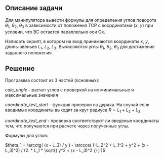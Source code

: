 ## Описание задачи

Для манипулятора вывести формулы для определения углов поворота $\theta_1$, $\theta_2$, $\theta_3$ в зависимости от положения ТСР с координатами ($x$, $y$) при условии, что BC остается параллельно оси Ox.

Написать скрипт, в котором на вход принимаются координаты $x$, $y$, длины звеньев $L_1$, $L_2$, $L_3$. Вычисляются углы $\theta_1$, $\theta_2$, $\theta_3$ для достижения заданного положения.

## Решение

Программа состоит из 3 частей (основных):

*calc_ungle* - расчет углов с проверкой на их минимальные и максимальные значения

*coordinate_test_start* - функция проверки на дурака. На случай если вводимые координаты выходят за круг радиуса $R = L_1 + L_2 + L_3$

*coordinate_test_end* - проверка соответствуют ли введеные координаты тем, что получаются при расчете через полученные углы.

Формулы для углов:

$theta_1 = \arcctg( (x - L_3) / y ) - \arccos( (-L_2^2 + L_1^2 + y^2 + (x - L_3)^2) /
(2. * L_1 * \sqrt{( y^2 + (x - L_3)^2 )} ) )$